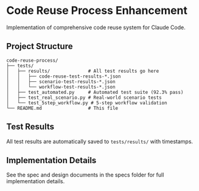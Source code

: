 # Code Reuse Process Enhancement

Implementation of comprehensive code reuse system for Claude Code.

## Project Structure

```
code-reuse-process/
├── tests/
│   ├── results/              # All test results go here
│   │   ├── code-reuse-test-results-*.json
│   │   ├── scenario-test-results-*.json
│   │   └── workflow-test-results-*.json
│   ├── test_automated.py     # Automated test suite (92.3% pass)
│   ├── test_real_scenario.py # Real-world scenario tests
│   └── test_5step_workflow.py # 5-step workflow validation
└── README.md                 # This file
```

## Test Results

All test results are automatically saved to `tests/results/` with timestamps.

## Implementation Details

See the spec and design documents in the specs folder for full implementation details.